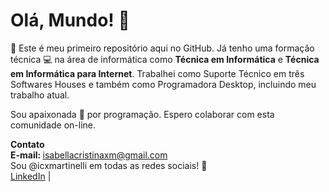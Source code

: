 <html>
<head>
  <link rel="stylesheet" href="https://cdn.jsdelivr.net/npm/bootstrap-icons@1.13.1/font/bootstrap-icons.min.css">
</head>
<body>

<h1>Olá, Mundo! 👋</h1>

<p>💁 Este é meu primeiro repositório aqui no GitHub. Já tenho uma formação técnica 💻 na área de informática como <strong>Técnica em Informática</strong> e <strong>Técnica em Informática para Internet</strong>. Trabalhei como Suporte Técnico em três Softwares Houses e também como Programadora Desktop, incluindo meu trabalho atual.</p>

<p>Sou apaixonada 💛 por programação. Espero colaborar com esta comunidade on-line. </p>

<p><strong>Contato</strong>
<br><strong>E-mail: </strong><a href="mailto:isabellacristinaxm@gmail.com">isabellacristinaxm@gmail.com</a>
<br>Sou @icxmartinelli em todas as redes sociais! 🚀
<br><a href="https://www.linkedin.com/in/icxmartinelli/"><i class="bi bi-linkedin"></i> LinkedIn</a> |
</p>

</body>
</html>
